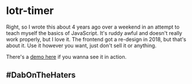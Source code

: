 # lotr-timer

Right, so I wrote this about 4 years ago over a weekend in an attempt to teach myself the basics of JavaScript. It's ruddy awful and doesn't really work properly, but I love it. The frontend got a re-design in 2018, but that's about it. Use it however you want, just don't sell it or anything.

There's a [demo here](https://dazzling-hypatia-36918f.netlify.com/) if you wanna see it in action.
## #DabOnTheHaters
